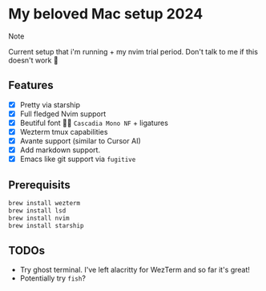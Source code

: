 # My beloved Mac setup 2024
> [!Note]
> Current setup that i'm running + my nvim trial period.
> Don't talk to me if this doesn't work 🙏

## Features
* [X] Pretty via starship
* [X] Full fledged Nvim support
* [X] Beutiful font 🧑‍🍳 `Cascadia Mono NF` + ligatures
* [X] Wezterm tmux capabilities 
* [X] Avante support (similar to Cursor AI)
* [X] Add markdown support. 
* [X] Emacs like git support via `fugitive`

## Prerequisits
```bash
brew install wezterm
brew install lsd
brew install nvim
brew install starship
```

## TODOs
* Try ghost terminal. I've left alacritty for WezTerm and so far it's great! 
* Potentially try `fish`?
